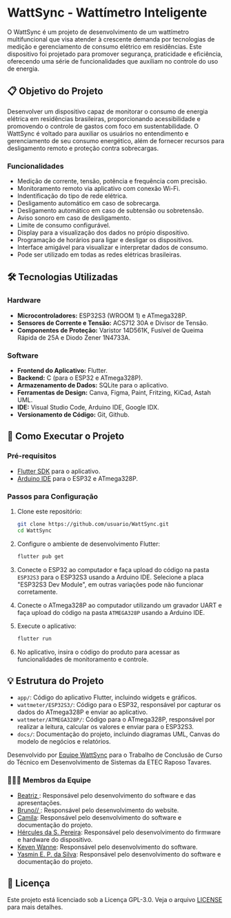 # WattSync - Wattímetro Inteligente

O WattSync é um projeto de desenvolvimento de um wattímetro multifuncional que visa atender à crescente demanda por tecnologias de medição e gerenciamento de consumo elétrico em residências. Este dispositivo foi projetado para promover segurança, praticidade e eficiência, oferecendo uma série de funcionalidades que auxiliam no controle do uso de energia.

## 📋 Objetivo do Projeto
Desenvolver um dispositivo capaz de monitorar o consumo de energia elétrica em residências brasileiras, proporcionando acessibilidade e promovendo o controle de gastos com foco em sustentabilidade. O WattSync é voltado para auxiliar os usuários no entendimento e gerenciamento de seu consumo energético, além de fornecer recursos para desligamento remoto e proteção contra sobrecargas.

### Funcionalidades
- Medição de corrente, tensão, potência e frequência com precisão.
- Monitoramento remoto via aplicativo com conexão Wi-Fi.
- Indentificação do tipo de rede elétrica.
- Desligamento automático em caso de sobrecarga.
- Desligamento automático em caso de subtensão ou sobretensão.
- Aviso sonoro em caso de desligamento.
- Limite de consumo configurável.
- Display para a visualização dos dados no própio dispositivo.
- Programação de horários para ligar e desligar os dispositivos.
- Interface amigável para visualizar e interpretar dados de consumo.
- Pode ser utilizado em todas as redes elétricas brasileiras.
## 🛠️ Tecnologias Utilizadas

### Hardware
- **Microcontroladores:** ESP32S3 (WROOM 1) e ATmega328P.
- **Sensores de Corrente e Tensão:** ACS712 30A e Divisor de Tensão.
- **Componentes de Proteção:** Varistor 14D561K, Fusível de Queima Rápida de 25A e Diodo Zener 1N4733A.

### Software
- **Frontend do Aplicativo:** Flutter.
- **Backend:** C (para o ESP32 e ATmega328P).
- **Armazenamento de Dados:** SQLite para o aplicativo.
- **Ferramentas de Design:** Canva, Figma, Paint, Fritzing, KiCad, Astah UML.
- **IDE:** Visual Studio Code, Arduino IDE, Google IDX.
- **Versionamento de Código:** Git, Github.

## 🚀 Como Executar o Projeto

### Pré-requisitos
- [Flutter SDK](https://flutter.dev/docs/get-started/install) para o aplicativo.
- [Arduino IDE](https://www.arduino.cc/en/software) para o ESP32 e ATmega328P.

  
### Passos para Configuração
1. Clone este repositório:
    ```bash
    git clone https://github.com/usuario/WattSync.git
    cd WattSync
    ```

2. Configure o ambiente de desenvolvimento Flutter:
    ```bash
    flutter pub get
    ```

3. Conecte o ESP32 ao computador e faça upload do código na pasta `ESP32S3` para o ESP32S3 usando a Arduino IDE.
    Selecione a placa "ESP32S3 Dev Module", em outras variações pode não funcionar corretamente.

4. Conecte o ATmega328P ao computador utilizando um gravador UART e faça upload do código na pasta `ATMEGA328P` usando a Arduino IDE.

5. Execute o aplicativo:
    ```bash
    flutter run
    ```

6. No aplicativo, insira o código do produto para acessar as funcionalidades de monitoramento e controle.


## 💡 Estrutura do Projeto

- `app/`: Código do aplicativo Flutter, incluindo widgets e gráficos.
- `wattmeter/ESP32S3/`: Código para o ESP32, responsável por capturar os dados do ATmega328P e enviar ao aplicativo.
- `wattmeter/ATMEGA328P/`: Código para o ATmega328P, responsável por realizar a leitura, calcular os valores e enviar para o ESP32S3.
- `docs/`: Documentação do projeto, incluindo diagramas UML, Canvas do modelo de negócios e relatórios.


Desenvolvido por [Equipe WattSync](https://github.com/WattSync) para o Trabalho de Conclusão de Curso do Técnico em Desenvolvimento de Sistemas da ETEC Raposo Tavares.


### 👷👷‍♀️ Membros da Equipe

- [Beatriz ](https://www.linkedin.com/in/beatrizbernardess): Responsável pelo desenvolvimento do software e das apresentações.
- [Bruno// ](https://github.com/usuario/WattSync): Responsável pelo desenvolvimento do website.
- [Camila](https://www.linkedin.com/in/camila-lourenco23032007): Responsável pelo desenvolvimento do software e documentação do projeto.
- [Hércules da S. Pereira](https://www.linkedin.com/in/herculessp): Responsável pelo desenvolvimento do firmware e hardware do dispositivo.
- [Keven Wanne](http://www.linkedin.com/in/keven-wanne): Responsável pelo desenvolvimento do software.
- [Yasmin E. P. da Silva](https://www.linkedin.com/in/yasminpilla): Responsável pelo desenvolvimento do software e documentação do projeto.


## 📝 Licença

Este projeto está licenciado sob a Licença GPL-3.0. Veja o arquivo [LICENSE](./LICENSE) para mais detalhes.